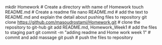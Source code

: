 mkdir Homework # Create a directory with name of Homework
touch README.md # Create a readme file
nano README.md # add the text to README.md and explain the detail about pushing files to repository
git clone https://github.com/masoudrostami/Homework.git # clone the repository to git-hub
git add README.md, Homework_Week1 # add the files to staging part
git commit -m "adding readme and Home work week 1" # commit and add massage 
git push # push the files to repository


